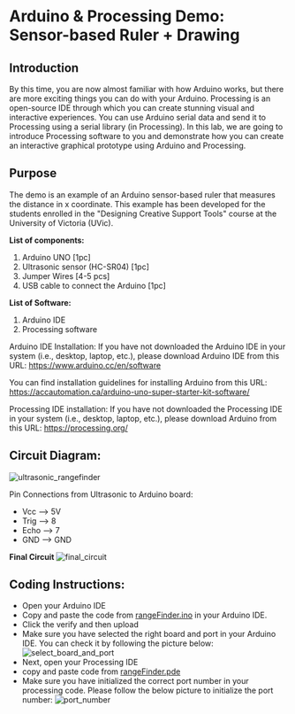 # Arduino & Processing Demo: Sensor-based Ruler + Drawing

## Introduction
By this time, you are now almost familiar with how Arduino works, but there are more exciting things you can do with your Arduino. Processing is an open-source IDE through which you can create stunning visual and interactive experiences. You can use Arduino serial data and send it to Processing using a serial library (in Processing). In this lab, we are going to introduce Processing software to you and demonstrate how you can create an interactive graphical prototype using Arduino and Processing.

## Purpose
The demo is an example of an Arduino sensor-based ruler that measures the distance in x coordinate. This example has been developed for the students enrolled in the "Designing Creative Support Tools" course at the University of Victoria (UVic). 

**List of components:**
  1. Arduino UNO [1pc]
  2. Ultrasonic sensor (HC-SR04) [1pc] 
  3. Jumper Wires [4-5 pcs]
  4. USB cable to connect the Arduino [1pc]

**List of Software:**
  1. Arduino IDE
  2. Processing software 

Arduino IDE Installation:
If you have not downloaded the Arduino IDE in your system (i.e., desktop, laptop, etc.), please download Arduino IDE from this URL: https://www.arduino.cc/en/software 

You can find installation guidelines for installing Arduino from this URL: https://accautomation.ca/arduino-uno-super-starter-kit-software/ 

Processing IDE installation:
If you have not downloaded the Processing IDE in your system (i.e., desktop, laptop, etc.), please download Arduino from this URL: https://processing.org/ 

## Circuit Diagram:
![ultrasonic_rangefinder](https://user-images.githubusercontent.com/33431336/150657086-0bb6eb36-8e4a-4807-b661-8ed338c0eb21.png)

Pin Connections from Ultrasonic to Arduino board:
  - Vcc --> 5V
  - Trig --> 8
  - Echo --> 7
  - GND --> GND

**Final Circuit**
![final_circuit](https://user-images.githubusercontent.com/33431336/150657519-c80bc82b-0eb0-4932-b550-b6f7d8ba9407.jpg)

## Coding Instructions:
  - Open your Arduino IDE
  - Copy and paste the code from [rangeFinder.ino](https://github.com/DibyaProkash/Arduino-sensor-based-ruler/blob/main/rangeFinder.ino) in your Arduino IDE.
  - Click the verify and then upload
  - Make sure you have selected the right board and port in your Arduino IDE. You can check it by following the picture below:
  ![select_board_and_port](https://user-images.githubusercontent.com/33431336/150657889-c7261708-d3e8-4da1-b9db-565fd23596eb.png)
  - Next, open your Processing IDE
  - copy and paste code from [rangeFinder.pde](https://github.com/DibyaProkash/Arduino-sensor-based-ruler/blob/main/rangeFinder.pde) 
  - Make sure you have initialized the correct port number in your processing code. Please follow the below picture to initialize the port number:
  ![port_number](https://user-images.githubusercontent.com/33431336/150658090-6fdc6655-448e-4c2a-b527-bd1856e5d3dc.png)

  
